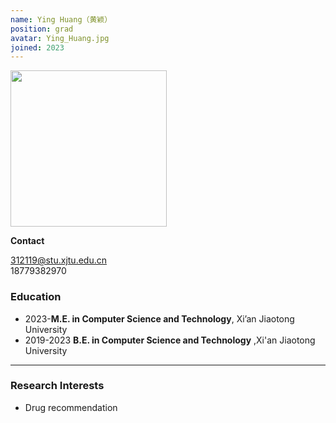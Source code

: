 ```yaml
---
name: Ying Huang（黄颖）
position: grad
avatar: Ying_Huang.jpg
joined: 2023
---
```


<img width="250" src="{{site.baseurl}}/images/people/{{page.avatar}}" data-action="zoom">

**Contact**

<i class="fa fa-envelope-o"></i> <312119@stu.xjtu.edu.cn><br>
<i class="fa fa-mobile"></i> 18779382970

### Education

- 2023-**M.E. in Computer Science and Technology**, Xi’an Jiaotong University
- 2019-2023 **B.E. in Computer Science and Technology** ,Xi'an Jiaotong University

<hr>

### Research Interests

- Drug recommendation

